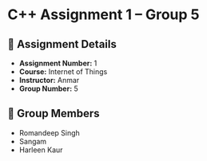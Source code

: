 # C++ Assignment 1 – Group 5

## 📌 Assignment Details
- **Assignment Number:** 1  
- **Course:** Internet of Things
- **Instructor:** Anmar  
- **Group Number:** 5  

## 👥 Group Members
- Romandeep Singh  
- Sangam  
- Harleen Kaur  
